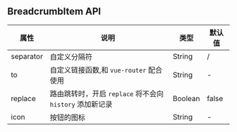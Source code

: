 ## BreadcrumbItem API
| 属性        | 说明                                      | 类型      | 默认值   |
|-----------|-----------------------------------------|---------|-------|
| separator | 自定义分隔符                                  | String  | /     |
| to        | 自定义链接函数,和 `vue-router` 配合使用             | String  | -     |
| replace   | 路由跳转时，开启 `replace` 将不会向 `history` 添加新记录 | Boolean | false |
| icon      | 按钮的图标                                   | String  | -     |